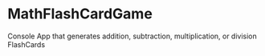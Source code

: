 # MathFlashCardGame
Console App that generates addition, subtraction, multiplication, or division FlashCards 
